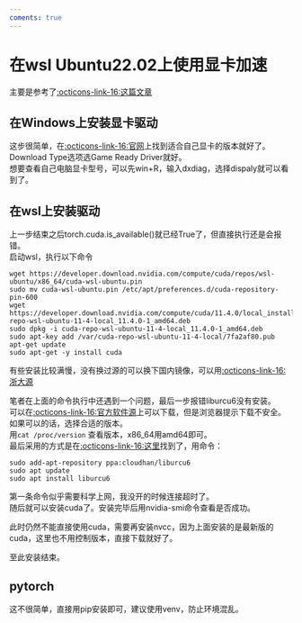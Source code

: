 ```yaml
---
coments: true
---
```

# 在wsl Ubuntu22.02上使用显卡加速

主要是参考了[:octicons-link-16:这篇文章](https://zhuanlan.zhihu.com/p/506477744)

## 在Windows上安装显卡驱动
这步很简单，在[:octicons-link-16:官网](https://www.nvidia.com/Download/index.aspx?lang=en-us)上找到适合自己显卡的版本就好了。  
Download Type选项选Game Ready Driver就好。  
想要查看自己电脑显卡型号，可以先win+R，输入dxdiag，选择dispaly就可以看到了。  

## 在wsl上安装驱动
上一步结束之后torch.cuda.is_available()就已经True了，但直接执行还是会报错。  
启动wsl，执行以下命令  
```shell
wget https://developer.download.nvidia.com/compute/cuda/repos/wsl-ubuntu/x86_64/cuda-wsl-ubuntu.pin
sudo mv cuda-wsl-ubuntu.pin /etc/apt/preferences.d/cuda-repository-pin-600
wget https://developer.download.nvidia.com/compute/cuda/11.4.0/local_installers/cuda-repo-wsl-ubuntu-11-4-local_11.4.0-1_amd64.deb
sudo dpkg -i cuda-repo-wsl-ubuntu-11-4-local_11.4.0-1_amd64.deb
sudo apt-key add /var/cuda-repo-wsl-ubuntu-11-4-local/7fa2af80.pub
apt-get update
sudo apt-get -y install cuda
```
有些安装比较满慢，没有换过源的可以换下国内镜像，可以用[:octicons-link-16:浙大源](http://mirrors.zju.edu.cn/)  

笔者在上面的命令执行中还遇到一个问题，最后一步报错liburcu6没有安装。  
可以在[:octicons-link-16:官方软件源](https://packages.debian.org/bullseye/liburcu6)上可以下载，但是浏览器提示下载不安全。如果可以的话，选择合适的版本。  
用`cat /proc/version` 查看版本，x86_64用amd64即可。  
最后采用的方式是在[:octicons-link-16:这里](https://askubuntu.com/questions/1407962/unable-to-install-cuda-on-ubuntu-22-04-wsl2)找到了，用命令：  
```
sudo add-apt-repository ppa:cloudhan/liburcu6
sudo apt update
sudo apt install liburcu6
```
第一条命令似乎需要科学上网，我没开的时候连接超时了。  
随后就可以安装cuda了。安装完毕后用nvidia-smi命令查看是否成功。

此时仍然不能直接使用cuda，需要再安装nvcc，因为上面安装的是最新版的cuda，这里也不用控制版本，直接下载就好了。  

至此安装结束。

## pytorch
这不很简单，直接用pip安装即可，建议使用venv，防止环境混乱。